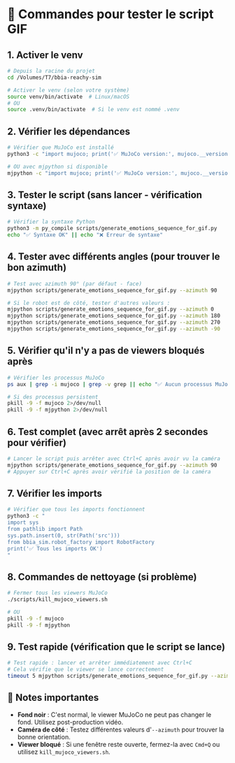 # 🧪 Commandes pour tester le script GIF

## 1. Activer le venv

```bash
# Depuis la racine du projet
cd /Volumes/T7/bbia-reachy-sim

# Activer le venv (selon votre système)
source venv/bin/activate  # Linux/macOS
# OU
source .venv/bin/activate  # Si le venv est nommé .venv
```

## 2. Vérifier les dépendances

```bash
# Vérifier que MuJoCo est installé
python3 -c "import mujoco; print('✅ MuJoCo version:', mujoco.__version__)"

# OU avec mjpython si disponible
mjpython -c "import mujoco; print('✅ MuJoCo version:', mujoco.__version__)"
```

## 3. Tester le script (sans lancer - vérification syntaxe)

```bash
# Vérifier la syntaxe Python
python3 -m py_compile scripts/generate_emotions_sequence_for_gif.py
echo "✅ Syntaxe OK" || echo "❌ Erreur de syntaxe"
```

## 4. Tester avec différents angles (pour trouver le bon azimuth)

```bash
# Test avec azimuth 90° (par défaut - face)
mjpython scripts/generate_emotions_sequence_for_gif.py --azimuth 90

# Si le robot est de côté, tester d'autres valeurs :
mjpython scripts/generate_emotions_sequence_for_gif.py --azimuth 0
mjpython scripts/generate_emotions_sequence_for_gif.py --azimuth 180
mjpython scripts/generate_emotions_sequence_for_gif.py --azimuth 270
mjpython scripts/generate_emotions_sequence_for_gif.py --azimuth -90
```

## 5. Vérifier qu'il n'y a pas de viewers bloqués après

```bash
# Vérifier les processus MuJoCo
ps aux | grep -i mujoco | grep -v grep || echo "✅ Aucun processus MuJoCo"

# Si des processus persistent
pkill -9 -f mujoco 2>/dev/null
pkill -9 -f mjpython 2>/dev/null
```

## 6. Test complet (avec arrêt après 2 secondes pour vérifier)

```bash
# Lancer le script puis arrêter avec Ctrl+C après avoir vu la caméra
mjpython scripts/generate_emotions_sequence_for_gif.py --azimuth 90
# Appuyer sur Ctrl+C après avoir vérifié la position de la caméra
```

## 7. Vérifier les imports

```bash
# Vérifier que tous les imports fonctionnent
python3 -c "
import sys
from pathlib import Path
sys.path.insert(0, str(Path('src')))
from bbia_sim.robot_factory import RobotFactory
print('✅ Tous les imports OK')
"
```

## 8. Commandes de nettoyage (si problème)

```bash
# Fermer tous les viewers MuJoCo
./scripts/kill_mujoco_viewers.sh

# OU
pkill -9 -f mujoco
pkill -9 -f mjpython
```

## 9. Test rapide (vérification que le script se lance)

```bash
# Test rapide : lancer et arrêter immédiatement avec Ctrl+C
# Cela vérifie que le viewer se lance correctement
timeout 5 mjpython scripts/generate_emotions_sequence_for_gif.py --azimuth 90 || true
```

## 📝 Notes importantes

- **Fond noir** : C'est normal, le viewer MuJoCo ne peut pas changer le fond. Utilisez post-production vidéo.
- **Caméra de côté** : Testez différentes valeurs d'`--azimuth` pour trouver la bonne orientation.
- **Viewer bloqué** : Si une fenêtre reste ouverte, fermez-la avec `Cmd+Q` ou utilisez `kill_mujoco_viewers.sh`.

